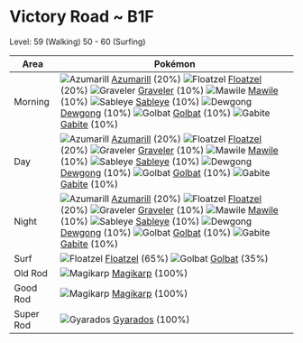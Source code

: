 # Victory Road ~ B1F
Level: 59 (Walking) 50 - 60 (Surfing)

Area       | Pokémon
---        | ---
Morning    | ![][184]  [Azumarill] (20%) ![][419]  [Floatzel] (20%) ![][075]  [Graveler] (10%)  ![][303]  [Mawile] (10%) ![][302]  [Sableye] (10%) ![][087]  [Dewgong] (10%)  ![][042]  [Golbat] (10%) ![][444]  [Gabite] (10%)
Day        | ![][184]  [Azumarill] (20%) ![][419]  [Floatzel] (20%) ![][075]  [Graveler] (10%)  ![][303]  [Mawile] (10%) ![][302]  [Sableye] (10%) ![][087]  [Dewgong] (10%)  ![][042]  [Golbat] (10%) ![][444]  [Gabite] (10%)
Night      | ![][184]  [Azumarill] (20%) ![][419]  [Floatzel] (20%) ![][075]  [Graveler] (10%)  ![][303]  [Mawile] (10%) ![][302]  [Sableye] (10%) ![][087]  [Dewgong] (10%)  ![][042]  [Golbat] (10%) ![][444]  [Gabite] (10%)
Surf       | ![][419]  [Floatzel] (65%) ![][042]  [Golbat] (35%)
Old Rod    | ![][129]  [Magikarp] (100%)
Good Rod   | ![][129]  [Magikarp] (100%)
Super Rod  | ![][130]  [Gyarados] (100%)


[042]: https://raw.githubusercontent.com/PokeAPI/sprites/master/sprites/pokemon/42.png "Golbat"
[075]: https://raw.githubusercontent.com/PokeAPI/sprites/master/sprites/pokemon/75.png "Graveler"
[087]: https://raw.githubusercontent.com/PokeAPI/sprites/master/sprites/pokemon/87.png "Dewgong"
[129]: https://raw.githubusercontent.com/PokeAPI/sprites/master/sprites/pokemon/129.png "Magikarp"
[130]: https://raw.githubusercontent.com/PokeAPI/sprites/master/sprites/pokemon/130.png "Gyarados"
[184]: https://raw.githubusercontent.com/PokeAPI/sprites/master/sprites/pokemon/184.png "Azumarill"
[302]: https://raw.githubusercontent.com/PokeAPI/sprites/master/sprites/pokemon/302.png "Sableye"
[303]: https://raw.githubusercontent.com/PokeAPI/sprites/master/sprites/pokemon/303.png "Mawile"
[419]: https://raw.githubusercontent.com/PokeAPI/sprites/master/sprites/pokemon/419.png "Floatzel"
[444]: https://raw.githubusercontent.com/PokeAPI/sprites/master/sprites/pokemon/444.png "Gabite"
[Golbat]: pokemon_changes/042/
[Graveler]: pokemon_changes/075/
[Dewgong]: pokemon_changes/087/
[Magikarp]: pokemon_changes/129/
[Gyarados]: pokemon_changes/130/
[Azumarill]: pokemon_changes/184/
[Sableye]: pokemon_changes/302/
[Mawile]: pokemon_changes/303/
[Floatzel]: pokemon_changes/419/
[Gabite]: pokemon_changes/444/
